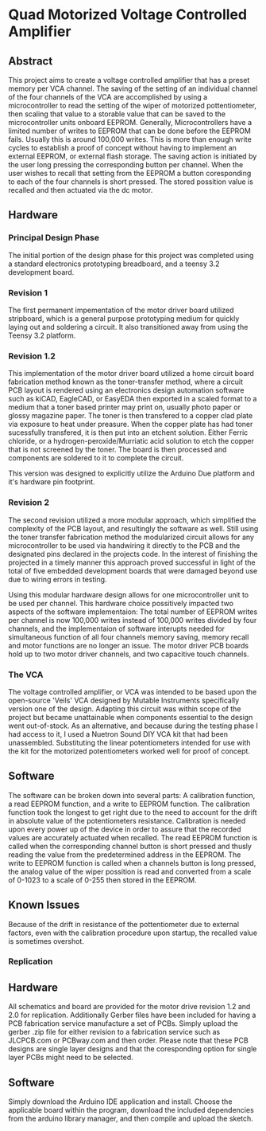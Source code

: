 # Quad Motorized Voltage Controlled Amplifier


## Abstract
This project aims to create a voltage controlled amplifier that has a preset memory per VCA channel.
The saving of the setting of an individual channel of the four channels of the VCA are accomplished by using a microcontroller 
to read the setting of the wiper of motorized pottentiometer, then scaling that value to a storable value that can be saved to
the microcontroller units onboard EEPROM. Generally, Microcontrollers have a limited number of writes to EEPROM that can be done
before the EEPROM fails. Usually this is around 100,000 writes. This is more than enough write cycles to establish a proof of concept
without having to implement an external EEPROM, or external flash storage. The saving action is initiated by the user long pressing 
the corresponding button per channel. When the user wishes to recall that setting from the EEPROM a button coresponding to each of 
the four channels is short pressed. The stored possition value is recalled and then actuated via the dc motor.

## Hardware
### Principal Design Phase
The initial portion of the design phase for this project was completed using a standard electronics prototyping
breadboard, and a teensy 3.2 development board.

### Revision 1
The first permanent impementation of the motor driver board utilized stripboard, which is a general purpose prototyping
medium for quickly laying out and soldering a circuit. It also transitioned away from using the Teensy 3.2 platform.

### Revision 1.2
This implementation of the motor driver board utilized a home circuit board fabrication method known as
the toner-transfer method, where a circuit PCB layout is rendered using an electronics design automation software such as kiCAD, EagleCAD, or EasyEDA
then exported in a scaled format to a medium that a toner based printer may print on, usually photo paper or glossy magazine paper. The toner is then
transfered to a copper clad plate via exposure to heat under preasure. When the copper plate has had toner sucessfully transfered, it is then put into an etchent
solution. Either Ferric chloride, or a hydrogen-peroxide/Murriatic acid solution to etch the copper that is not screened by the toner.
The board is then processed and components are soldered to it to complete the circuit.

This version was designed to explicitly utilize the Arduino Due platform and it's hardware pin footprint.

### Revision 2
The second revision utilized a more modular approach, which simplified the complexity of the PCB layout, and resultingly the software as well. Still using
the toner transfer fabrication method the modularized circuit allows for any microcontroller to be used via handwiring it directly to the PCB and the 
designated pins declared in the projects code. In the interest of finishing the projected in a timely manner this approach proved successful in light of
the total of five embedded development boards that were damaged beyond use due to wiring errors in testing.

Using this modular hardware design allows for one microcontroller unit to be used per channel. This hardware choice possitively impacted two aspects of the
software implementaion: The total number of EEPROM writes per channel is now 100,000 writes instead of 100,000 writes divided by four channels, and the 
implementaion of software interupts needed for simultaneous function of all four channels memory saving, memory recall and motor functions are no longer an issue.
The motor driver PCB boards hold up to two motor driver channels, and two capacitive touch channels.

### The VCA
The voltage controlled amplifier, or VCA was intended to be based upon the open-source 'Veils' VCA designed by Mutable Instruments specifically version one of the design.
Adapting this circuit was within scope of the project but became unattainable when components essential to the design went out-of-stock. As an alternative, and because during
the testing phase I had access to it, I used a Nuetron Sound DIY VCA kit that had been unassembled. Substituting the linear potentiometers intended for use with the kit for the motorized potentiometers worked well for proof of concept.

## Software
The software can be broken down into several parts: A calibration function, a read EEPROM function, and a write to EEPROM function. The calibration function took the longest to get right
due to the need to account for the drift in absolute value of the potentiometers resistance. Calibration is needed upon every power up of the device in order to assure that the recorded values
are accurately actuated when recalled. The read EEPROM function is called when the corresponding channel button is short pressed and thusly reading the value from the predetermined address in
the EEPROM. The write to EEPROM function is called when a channels button is long pressed, the analog value of the wiper possition is read and converted from a scale of 0-1023 to a scale of 0-255 then stored in the EEPROM.

## Known Issues
Because of the drift in resistance of the pottentiometer due to external factors, even with the calibration procedure upon startup, the recalled value is sometimes overshot.

### Replication

## Hardware
All schematics and board are provided for the motor drive revision 1.2 and 2.0 for replication. Additionally Gerber files have been included for having a PCB fabrication service manufacture a set of PCBs.
Simply upload the gerber .zip file for either revision to a fabrication service such as JLCPCB.com or PCBway.com and then order. Please note that these PCB designs are single layer designs and that the 
coresponding option for single layer PCBs might need to be selected.

## Software
Simply download the Arduino IDE application and install. Choose the applicable board within the program, download the included dependencies from the arduino library manager, and then compile and upload the sketch.